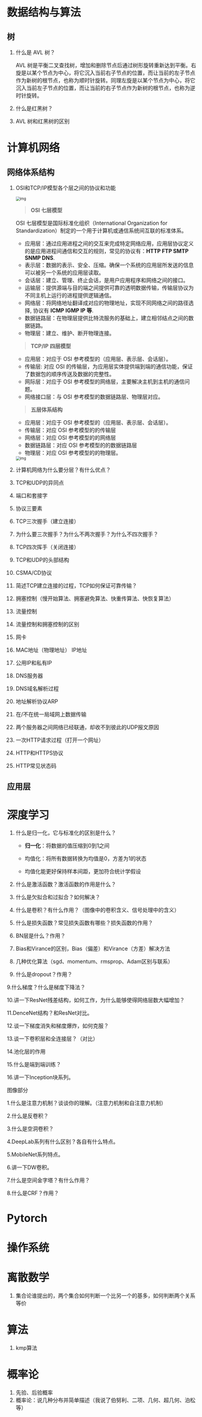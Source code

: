 # 数据结构与算法

## 树

1. 什么是 AVL 树？

   AVL 树是平衡二叉查找树，增加和删除节点后通过树形旋转重新达到平衡。右旋是以某个节点为中心，将它沉入当前右子节点的位置，而让当前的左子节点作为新树的根节点，也称为顺时针旋转。同理左旋是以某个节点为中心，将它沉入当前左子节点的位置，而让当前的右子节点作为新树的根节点，也称为逆时针旋转。
   
2. 什么是红黑树？

3. AVL 树和红黑树的区别



# 计算机网络

## 网络体系结构

1. OSI和TCP/IP模型各个层之间的协议和功能

   <img src="https://pic2.zhimg.com/80/v2-52bf13466cb25c6daffaa580251c37b1_720w.webp" alt="img" style="zoom:67%;" />

   > **OSI 七层模型**

   OSI 七层模型是国际标准化组织（International Organization for Standardization）制定的一个用于计算机或通信系统间互联的标准体系。

   - 应用层：通过应用进程之间的交互来完成特定网络应用，应用层协议定义的是应用进程间通信和交互的规则，常见的协议有：**HTTP FTP SMTP SNMP DNS**.
   - 表示层：数据的表示、安全、压缩。确保一个系统的应用层所发送的信息可以被另一个系统的应用层读取。
   - 会话层：建立、管理、终止会话，是用户应用程序和网络之间的接口。
   - 运输层：提供源端与目的端之间提供可靠的透明数据传输，传输层协议为不同主机上运行的进程提供逻辑通信。
   - 网络层：将网络地址翻译成对应的物理地址，实现不同网络之间的路径选择, 协议有 **ICMP IGMP IP 等**.
   - 数据链路层：在物理层提供比特流服务的基础上，建立相邻结点之间的数据链路。
   - 物理层：建立、维护、断开物理连接。

   > **TCP/IP 四层模型**

   - 应用层：对应于 OSI 参考模型的（应用层、表示层、会话层）。
   - 传输层: 对应 OSI 的传输层，为应用层实体提供端到端的通信功能，保证了数据包的顺序传送及数据的完整性。
   - 网际层：对应于 OSI 参考模型的网络层，主要解决主机到主机的通信问题。
   - 网络接口层：与 OSI 参考模型的数据链路层、物理层对应。

   > **五层体系结构**

   - 应用层：对应于 OSI 参考模型的（应用层、表示层、会话层）。
   - 传输层：对应 OSI 参考模型的的传输层
   - 网络层：对应 OSI 参考模型的的网络层
   - 数据链路层：对应 OSI 参考模型的的数据链路层
   - 物理层：对应 OSI 参考模型的的物理层。

   <img src="https://pic1.zhimg.com/80/v2-34adf7053ed62a0c12f869d263f05860_720w.webp" alt="img" style="zoom:67%;" />

2. 计算机网络为什么要分层？有什么优点？

3. TCP和UDP的异同点

4. 端口和套接字

5. 协议三要素

6. TCP三次握手（建立连接）

7. 为什么要三次握手？为什么不两次握手？为什么不四次握手？

8. TCP四次挥手（关闭连接）

9. TCP和UDP的头部结构

10. CSMA/CD协议

11. 简述TCP建立连接的过程，TCP如何保证可靠传输？

12. 拥塞控制（慢开始算法、拥塞避免算法、快重传算法、快恢复算法）

13. 流量控制

14. 流量控制和拥塞控制的区别

15. 网卡

16. MAC地址（物理地址） IP地址

17. 公用IP和私有IP

18. DNS服务器

19. DNS域名解析过程

20. 地址解析协议ARP

21. 在/不在统一局域网上数据传输

22. 两个服务器之间网络已经联通，却收不到彼此的UDP报文原因

23. 一次HTTP请求过程（打开一个网址）

24. HTTP和HTTPS协议

25. HTTP常见状态码

## 应用层





# 深度学习

1. 什么是归一化，它与标准化的区别是什么？

   - **归一化**：将数据的值压缩到0到1之间

   - 均值化：将所有数据转换为均值是0，方差为1的状态

   - 均值化能更好保持样本间距，更加符合统计学假设
2. 什么是激活函数？激活函数的作用是什么？
3. 什么是欠拟合和过拟合？如何解决？
4. 什么是卷积？有什么作用？（图像中的卷积含义、信号处理中的含义）
5. 什么是损失函数？常见损失函数有哪些？损失函数的作用？
6. BN层是什么？作用？
7. Bias和Virance的区别，Bias（偏差）和Virance（方差）解决方法
8. 几种优化算法（sgd、momentum、rmsprop、Adam区别与联系）
9. 什么是dropout？作用？


9.什么梯度？什么是梯度下降法？


10.讲一下ResNet残差结构，如何工作，为什么能够使得网络层数大幅增加？


11.DenceNet结构？和ResNet对比。


12.谈一下梯度消失和梯度爆炸，如何克服？


13.谈一下卷积层和全连接层？（对比）


14.池化层的作用


15.什么是端到端训练？


16.讲一下Inception块系列。

图像部分

1.什么是注意力机制？谈谈你的理解。（注意力机制和自注意力机制）


2.什么是反卷积？


3.什么是空洞卷积？


4.DeepLab系列有什么区别？各自有什么特点。


5.MobileNet系列特点。


6.讲一下DW卷积。


7.什么是空间金字塔？有什么作用？

8.什么是CRF？作用？



# Pytorch



# 操作系统



# 离散数学

1. 集合论谁提出的，两个集合如何判断一个比另一个的基多，如何判断两个关系等价



# 算法

1. kmp算法



# 概率论

1. 先验、后验概率
2. 概率论：说几种分布并简单描述（我说了伯努利、二项、几何、超几何、泊松等）





